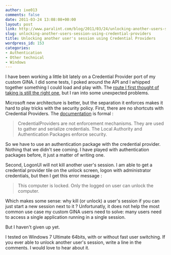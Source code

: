 ```yaml
---
author: ixe013
comments: false
date: 2011-03-24 13:08:08+00:00
layout: post
link: http://www.paralint.com/blog/2011/03/24/unlocking-another-users-session-using-credential-providers/
slug: unlocking-another-users-session-using-credential-providers
title: Unlocking another user's session using Credential Providers
wordpress_id: 153
categories:
- Authentication
- Other technical
- Windows
---
```


I have been working a little bit lately on a Credential Provider port of my custom GINA. I did some tests, I poked around the API and I whipped together something I could load and play with. The [route I first thought of taking is still the right one](/blog/2009/02/24/porting-a-custom-gina-to-a-credential-provider/), but I ran into some unexpected problems.

Microsoft new architecture is better, but the separation it enforces makes it hard to play tricks with the security policy. First, there are no shortcuts with Credential Providers. The [documentation](http://archive.msdn.microsoft.com/Project/Download/FileDownload.aspx?ProjectName=ShellRevealed&DownloadId=7341) is formal :


<blockquote>CredentialProviders are not enforcement mechanisms. They are used to gather and serialize credentials. The Local Authority and Authentication Packages enforce security.</blockquote>


So we have to use an authentication package with the credential provider. Nothing that we didn't see coming. I have played with authentication packages before, it just a matter of writing one.

Second, LogonUI will not kill another user's session. I am able to get a credential provider tile on the unlock screen, logon with administrator credentials, but then I get this error message :


<blockquote>This computer is locked. Only the logged on user can unlock the computer.</blockquote>


Which makes some sense: why kill (or unlock) a user's session if you can just start a new session next to it ? Unfortunatly, it does not help the most common use case my custom GINA users need to solve: many users need to access a single application running in a single session.

But I haven't given up yet.

I tested on Windows 7 Ultimate 64bits, with or without fast user switching. If you ever able to unlock another user's session, write a line in the comments. I would love to hear about it.


